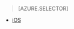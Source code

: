 > [AZURE.SELECTOR]
- [iOS](../articles/app-service-mobile-dotnet-backend-ios-aad-sso-preview.md)
<!--- [Windows](../articles/mobile-services-windows-store-dotnet-adal-sso-authentication.md)-->

<!---HONumber=Oct15_HO2-->